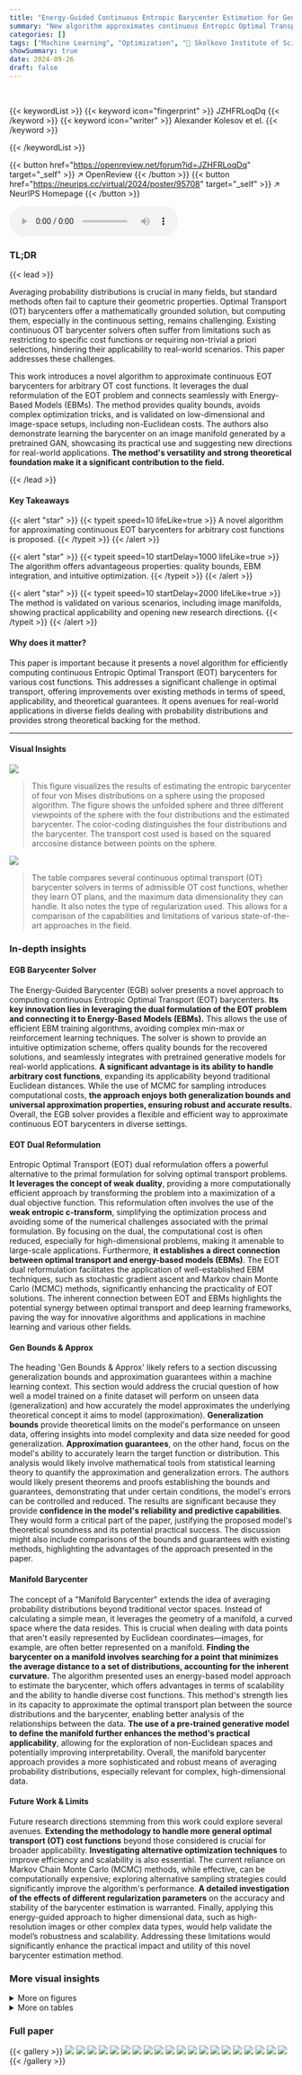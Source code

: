 ```yaml
---
title: "Energy-Guided Continuous Entropic Barycenter Estimation for General Costs"
summary: "New algorithm approximates continuous Entropic Optimal Transport (EOT) barycenters for any cost function, offering quality bounds and seamless EBM integration."
categories: []
tags: ["Machine Learning", "Optimization", "🏢 Skolkovo Institute of Science and Technology",]
showSummary: true
date: 2024-09-26
draft: false
---
```


<br>

{{< keywordList >}}
{{< keyword icon="fingerprint" >}} JZHFRLoqDq {{< /keyword >}}
{{< keyword icon="writer" >}} Alexander Kolesov et el. {{< /keyword >}}
 
{{< /keywordList >}}

{{< button href="https://openreview.net/forum?id=JZHFRLoqDq" target="_self" >}}
↗ OpenReview
{{< /button >}}
{{< button href="https://neurips.cc/virtual/2024/poster/95708" target="_self" >}}
↗ NeurIPS Homepage
{{< /button >}}


<audio controls>
    <source src="https://ai-paper-reviewer.com/JZHFRLoqDq/podcast.wav" type="audio/wav">
    Your browser does not support the audio element.
</audio>


### TL;DR


{{< lead >}}

Averaging probability distributions is crucial in many fields, but standard methods often fail to capture their geometric properties. Optimal Transport (OT) barycenters offer a mathematically grounded solution, but computing them, especially in the continuous setting, remains challenging.  Existing continuous OT barycenter solvers often suffer from limitations such as restricting to specific cost functions or requiring non-trivial a priori selections, hindering their applicability to real-world scenarios.  This paper addresses these challenges. 

This work introduces a novel algorithm to approximate continuous EOT barycenters for arbitrary OT cost functions.  It leverages the dual reformulation of the EOT problem and connects seamlessly with Energy-Based Models (EBMs).  The method provides quality bounds, avoids complex optimization tricks, and is validated on low-dimensional and image-space setups, including non-Euclidean costs.  The authors also demonstrate learning the barycenter on an image manifold generated by a pretrained GAN, showcasing its practical use and suggesting new directions for real-world applications.  **The method's versatility and strong theoretical foundation make it a significant contribution to the field.**

{{< /lead >}}


#### Key Takeaways

{{< alert "star" >}}
{{< typeit speed=10 lifeLike=true >}} A novel algorithm for approximating continuous EOT barycenters for arbitrary cost functions is proposed. {{< /typeit >}}
{{< /alert >}}

{{< alert "star" >}}
{{< typeit speed=10 startDelay=1000 lifeLike=true >}} The algorithm offers advantageous properties: quality bounds, EBM integration, and intuitive optimization. {{< /typeit >}}
{{< /alert >}}

{{< alert "star" >}}
{{< typeit speed=10 startDelay=2000 lifeLike=true >}} The method is validated on various scenarios, including image manifolds, showing practical applicability and opening new research directions. {{< /typeit >}}
{{< /alert >}}

#### Why does it matter?
This paper is important because it presents a novel algorithm for efficiently computing continuous Entropic Optimal Transport (EOT) barycenters for various cost functions.  This addresses a significant challenge in optimal transport, offering improvements over existing methods in terms of speed, applicability, and theoretical guarantees. It opens avenues for real-world applications in diverse fields dealing with probability distributions and provides strong theoretical backing for the method.

------
#### Visual Insights



![](https://ai-paper-reviewer.com/JZHFRLoqDq/figures_1_1.jpg)

> This figure visualizes the results of estimating the entropic barycenter of four von Mises distributions on a sphere using the proposed algorithm.  The figure shows the unfolded sphere and three different viewpoints of the sphere with the four distributions and the estimated barycenter. The color-coding distinguishes the four distributions and the barycenter. The transport cost used is based on the squared arccosine distance between points on the sphere.





![](https://ai-paper-reviewer.com/JZHFRLoqDq/tables_3_1.jpg)

> The table compares several continuous optimal transport (OT) barycenter solvers in terms of admissible OT cost functions, whether they learn OT plans, and the maximum data dimensionality they can handle.  It also notes the type of regularization used.  This allows for a comparison of the capabilities and limitations of various state-of-the-art approaches in the field.





### In-depth insights


#### EGB Barycenter Solver
The Energy-Guided Barycenter (EGB) solver presents a novel approach to computing continuous Entropic Optimal Transport (EOT) barycenters.  **Its key innovation lies in leveraging the dual formulation of the EOT problem and connecting it to Energy-Based Models (EBMs).** This allows the use of efficient EBM training algorithms, avoiding complex min-max or reinforcement learning techniques.  The solver is shown to provide an intuitive optimization scheme, offers quality bounds for the recovered solutions, and seamlessly integrates with pretrained generative models for real-world applications.  **A significant advantage is its ability to handle arbitrary cost functions**, expanding its applicability beyond traditional Euclidean distances.  While the use of MCMC for sampling introduces computational costs,  **the approach enjoys both generalization bounds and universal approximation properties, ensuring robust and accurate results.**  Overall, the EGB solver provides a flexible and efficient way to approximate continuous EOT barycenters in diverse settings.

#### EOT Dual Reformulation
Entropic Optimal Transport (EOT) dual reformulation offers a powerful alternative to the primal formulation for solving optimal transport problems.  **It leverages the concept of weak duality**, providing a more computationally efficient approach by transforming the problem into a maximization of a dual objective function. This reformulation often involves the use of the **weak entropic c-transform**, simplifying the optimization process and avoiding some of the numerical challenges associated with the primal formulation. By focusing on the dual, the computational cost is often reduced, especially for high-dimensional problems, making it amenable to large-scale applications.  Furthermore, **it establishes a direct connection between optimal transport and energy-based models (EBMs)**. The EOT dual reformulation facilitates the application of well-established EBM techniques, such as stochastic gradient ascent and Markov chain Monte Carlo (MCMC) methods, significantly enhancing the practicality of EOT solutions.  The inherent connection between EOT and EBMs highlights the potential synergy between optimal transport and deep learning frameworks, paving the way for innovative algorithms and applications in machine learning and various other fields.

#### Gen Bounds & Approx
The heading 'Gen Bounds & Approx' likely refers to a section discussing generalization bounds and approximation guarantees within a machine learning context.  This section would address the crucial question of how well a model trained on a finite dataset will perform on unseen data (generalization) and how accurately the model approximates the underlying theoretical concept it aims to model (approximation). **Generalization bounds** provide theoretical limits on the model's performance on unseen data, offering insights into model complexity and data size needed for good generalization.  **Approximation guarantees**, on the other hand, focus on the model's ability to accurately learn the target function or distribution.  This analysis would likely involve mathematical tools from statistical learning theory to quantify the approximation and generalization errors.  The authors would likely present theorems and proofs establishing the bounds and guarantees, demonstrating that under certain conditions, the model's errors can be controlled and reduced.  The results are significant because they provide **confidence in the model's reliability and predictive capabilities**.  They would form a critical part of the paper, justifying the proposed model's theoretical soundness and its potential practical success.  The discussion might also include comparisons of the bounds and guarantees with existing methods, highlighting the advantages of the approach presented in the paper.

#### Manifold Barycenter
The concept of a "Manifold Barycenter" extends the idea of averaging probability distributions beyond traditional vector spaces.  Instead of calculating a simple mean, it leverages the geometry of a manifold, a curved space where the data resides. This is crucial when dealing with data points that aren't easily represented by Euclidean coordinates—images, for example, are often better represented on a manifold.  **Finding the barycenter on a manifold involves searching for a point that minimizes the average distance to a set of distributions, accounting for the inherent curvature.** The algorithm presented uses an energy-based model approach to estimate the barycenter, which offers advantages in terms of scalability and the ability to handle diverse cost functions.  This method's strength lies in its capacity to approximate the optimal transport plan between the source distributions and the barycenter, enabling better analysis of the relationships between the data. **The use of a pre-trained generative model to define the manifold further enhances the method's practical applicability**, allowing for the exploration of non-Euclidean spaces and potentially improving interpretability. Overall, the manifold barycenter approach provides a more sophisticated and robust means of averaging probability distributions, especially relevant for complex, high-dimensional data.

#### Future Work & Limits
Future research directions stemming from this work could explore several avenues.  **Extending the methodology to handle more general optimal transport (OT) cost functions** beyond those considered is crucial for broader applicability.  **Investigating alternative optimization techniques** to improve efficiency and scalability is also essential.  The current reliance on Markov Chain Monte Carlo (MCMC) methods, while effective, can be computationally expensive; exploring alternative sampling strategies could significantly improve the algorithm's performance.  **A detailed investigation of the effects of different regularization parameters** on the accuracy and stability of the barycenter estimation is warranted.  Finally, applying this energy-guided approach to higher dimensional data, such as high-resolution images or other complex data types, would help validate the model’s robustness and scalability.  Addressing these limitations would significantly enhance the practical impact and utility of this novel barycenter estimation method.


### More visual insights

<details>
<summary>More on figures
</summary>


![](https://ai-paper-reviewer.com/JZHFRLoqDq/figures_7_1.jpg)

> This figure shows a comparison of the true unregularized barycenter and the EOT barycenter computed by the proposed solver for a 2D twister example.  The true barycenters were computed for both a twisted cost and the standard l² cost. The figure visualizes how the proposed method's approximation of the barycenter compares to the ground truth barycenter in these two different cost function scenarios.


![](https://ai-paper-reviewer.com/JZHFRLoqDq/figures_7_2.jpg)

> This figure visualizes the results of estimating an entropic barycenter of four von Mises distributions on a sphere using the proposed algorithm.  Panel (a) shows the unfolded sphere. Panel (b) shows the sphere viewed from different angles, with each point representing a sample from one of the four von Mises distributions (P1-P4), and the barycenter (Q*). The color-coding helps distinguish the different distributions and the barycenter's position relative to them. The squared arccosine of the angle between points is used as the transport cost.


![](https://ai-paper-reviewer.com/JZHFRLoqDq/figures_8_1.jpg)

> This figure compares the results of different barycenter solvers on the Ave, celeba! dataset. It shows the mappings from three different source distributions (P1, P2, P3) to the learned barycenter. The top row displays the input images from each distribution. The subsequent rows showcase the results produced by various solvers, including the ground truth, WIN, SCWB and the authors' proposed method (OURS) with and without manifold constraints. The ground truth consists of clean celebrity faces, as referenced in the cited work [55, §5]. The figure visually demonstrates the effectiveness of the proposed method in generating more realistic and less noisy barycenter images compared to other state-of-the-art approaches, particularly when the manifold constraint is applied.


![](https://ai-paper-reviewer.com/JZHFRLoqDq/figures_8_2.jpg)

> This figure compares the results of different barycenter solvers on MNIST 0 and 1 digit classes.  It shows the learned transport maps from the input distributions (zeros and ones) to the barycenter. The comparison highlights the differences between solvers that operate directly in the image space versus those that utilize a StyleGAN manifold for learning the barycenter. The results showcase the ability of the proposed method to handle the e-regularized EOT barycenter problem and to leverage the pretrained StyleGAN generative model for generating a smoother, less noisy result.


![](https://ai-paper-reviewer.com/JZHFRLoqDq/figures_23_1.jpg)

> This figure shows the results of estimating the entropic barycenter of four von Mises distributions on a sphere using the proposed barycenter solver.  The barycenter Q* is visualized in panel (a) as an unfolded sphere, and in panel (b) from different viewpoints. The algorithm uses a specific cost function based on arccosine distance.


![](https://ai-paper-reviewer.com/JZHFRLoqDq/figures_26_1.jpg)

> This figure shows additional examples of samples transported to the barycenter from the MNIST 0 and 1 digit classes.  The images illustrate the results of applying the proposed EOT barycenter solver to these classes. The top panel shows the samples transported from the class 0 (zeros) and the bottom panel shows the samples transported from the class 1 (ones). Each column represents a different sample from the input distributions, and each row represents a different sample from the transported distribution.


![](https://ai-paper-reviewer.com/JZHFRLoqDq/figures_27_1.jpg)

> This figure compares the results of different continuous optimal transport (OT) barycenter solvers on the Ave, celeba! dataset.  It shows how different methods transport samples from three input distributions (P1, P2, P3) to the estimated barycenter.  The true barycenter, known beforehand for this dataset, consists of clean celebrity images. The figure highlights the visual differences in the mappings produced by various solvers, illustrating the effect of the chosen method on the quality and characteristics of the resulting barycenter.


![](https://ai-paper-reviewer.com/JZHFRLoqDq/figures_27_2.jpg)

> This figure visualizes the results of estimating the entropic barycenter of four von Mises distributions on a sphere using the proposed algorithm.  Panel (a) shows the unfolded sphere for better visualization. Panel (b) displays the sphere from various viewpoints, highlighting the four von Mises distributions (in different colors) and the estimated barycenter (in purple). The algorithm uses a cost function based on the squared arccosine distance between points on the sphere.


![](https://ai-paper-reviewer.com/JZHFRLoqDq/figures_28_1.jpg)

> This figure compares the results of different optimal transport (OT) barycenter solvers on the Ave, celeba! dataset.  The dataset consists of three sets of degraded celebrity faces (P1, P2, P3). The goal is to find a barycenter, a representative average face.  The figure shows how input faces from each set (xk ~ Pk) are transformed (mapped) to the barycenter by each solver.  The 'true' unregularized l² barycenter (the clean celebrity faces) is used as a reference for comparison, allowing for a visual assessment of each solver's accuracy.


![](https://ai-paper-reviewer.com/JZHFRLoqDq/figures_29_1.jpg)

> This figure visualizes the result of estimating the entropic barycenter of four von Mises distributions on a sphere using the proposed algorithm.  Panel (a) shows the unfolded sphere, while panel (b) presents different viewpoints of the sphere with the four distributions and the estimated barycenter highlighted. The cost function used is based on the arccosine distance between points on the sphere.


![](https://ai-paper-reviewer.com/JZHFRLoqDq/figures_30_1.jpg)

> This figure shows a comparison of the true unregularized barycenter and the EOT barycenter computed using the proposed method for a 2D twister example.  The example involves three comet-shaped distributions. Two different cost functions are used for comparison: a twisted cost and the standard Euclidean l2 cost.  The plots visualize the distributions and their corresponding barycenters, illustrating the differences obtained when using different cost functions and regularization.


</details>




<details>
<summary>More on tables
</summary>


![](https://ai-paper-reviewer.com/JZHFRLoqDq/tables_9_1.jpg)
> This table compares the Fréchet Inception Distance (FID) scores achieved by different continuous optimal transport (OT) barycenter solvers.  Lower FID scores indicate better quality of the generated images.  The table shows the FID scores for three different subsets of data (k=1, k=2, k=3) and compares the performance of the proposed method ('Ours') to two existing methods: SCWB [32] and WIN [55].  The results demonstrate that the proposed method significantly outperforms the baselines in terms of image quality.

![](https://ai-paper-reviewer.com/JZHFRLoqDq/tables_24_1.jpg)
> This table compares different continuous optimal transport (OT) barycenter solvers in terms of the types of OT cost functions they support, whether they learn OT plans or just the barycenter, the type of regularization used (if any), and the maximum dimensionality of the data they can handle.  It highlights that many existing solvers are limited to specific cost functions or require pre-selected priors, while the proposed method addresses these limitations.

![](https://ai-paper-reviewer.com/JZHFRLoqDq/tables_24_2.jpg)
> The table compares different continuous optimal transport (OT) barycenter solvers.  It lists the admissible OT costs (cost functions), whether they learn the OT plans directly, the maximum considered data dimensionality and the type of regularization used (Entropic or Quadratic). The table highlights the differences in the capabilities and limitations of the existing methods.

![](https://ai-paper-reviewer.com/JZHFRLoqDq/tables_28_1.jpg)
> This table shows how the running time of the ULA (unadjusted Langevin algorithm) during inference changes with the number of Langevin steps (L) used. It also demonstrates the trade-off between the number of steps and the quality of the resulting images in the Ave, Celeba! dataset when using the manifold-constrained setting.  As the number of steps increases, so does the quality (FID score decreases), but also the time required for inference increases.

![](https://ai-paper-reviewer.com/JZHFRLoqDq/tables_28_2.jpg)
> This table shows the relationship between the number of Langevin steps (L) used during the inference phase of the EOT barycenter calculation and the resulting FID scores and computation time.  It demonstrates the trade-off between computational cost (time) and the quality (FID) of the generated images in the Ave, Celeba! dataset.  Different values of L are tested and their impact on FID (for different components k=0,1,2) and the time in seconds are reported.

![](https://ai-paper-reviewer.com/JZHFRLoqDq/tables_29_1.jpg)
> This table presents the L2-UVP (unexplained variance percentage) results for the proposed method and compares them to the WIN method's results.  L2-UVP is a metric used to evaluate the quality of learned optimal transport maps.  The table shows the results for different dimensions (D) and regularization strengths (ε). Lower L2-UVP values indicate better performance.

![](https://ai-paper-reviewer.com/JZHFRLoqDq/tables_30_1.jpg)
> This table presents the energy distance results for different solvers on the MSCI dataset.  The energy distance is a measure of the dissimilarity between probability distributions. The results are averaged over two setups and five random seeds, with 95% confidence intervals provided.  The best performing solver for each dimension is highlighted in bold.

![](https://ai-paper-reviewer.com/JZHFRLoqDq/tables_30_2.jpg)
> This table shows the effect of batch size on the performance of the proposed EOT barycenter solver when computing barycenters of Gaussian distributions.  The results are measured by the L2-UVP metric, which assesses the difference between the obtained and the true optimal transport plan. Lower L2-UVP values indicate better performance. The table presents results for two different scenarios: (D, ε) = (2, 0.1) and (D, ε) = (16, 0.01), where D is the dimension of the data and ε is the regularization parameter.

</details>




### Full paper

{{< gallery >}}
<img src="https://ai-paper-reviewer.com/JZHFRLoqDq/1.png" class="grid-w50 md:grid-w33 xl:grid-w25" />
<img src="https://ai-paper-reviewer.com/JZHFRLoqDq/2.png" class="grid-w50 md:grid-w33 xl:grid-w25" />
<img src="https://ai-paper-reviewer.com/JZHFRLoqDq/3.png" class="grid-w50 md:grid-w33 xl:grid-w25" />
<img src="https://ai-paper-reviewer.com/JZHFRLoqDq/4.png" class="grid-w50 md:grid-w33 xl:grid-w25" />
<img src="https://ai-paper-reviewer.com/JZHFRLoqDq/5.png" class="grid-w50 md:grid-w33 xl:grid-w25" />
<img src="https://ai-paper-reviewer.com/JZHFRLoqDq/6.png" class="grid-w50 md:grid-w33 xl:grid-w25" />
<img src="https://ai-paper-reviewer.com/JZHFRLoqDq/7.png" class="grid-w50 md:grid-w33 xl:grid-w25" />
<img src="https://ai-paper-reviewer.com/JZHFRLoqDq/8.png" class="grid-w50 md:grid-w33 xl:grid-w25" />
<img src="https://ai-paper-reviewer.com/JZHFRLoqDq/9.png" class="grid-w50 md:grid-w33 xl:grid-w25" />
<img src="https://ai-paper-reviewer.com/JZHFRLoqDq/10.png" class="grid-w50 md:grid-w33 xl:grid-w25" />
<img src="https://ai-paper-reviewer.com/JZHFRLoqDq/11.png" class="grid-w50 md:grid-w33 xl:grid-w25" />
<img src="https://ai-paper-reviewer.com/JZHFRLoqDq/12.png" class="grid-w50 md:grid-w33 xl:grid-w25" />
<img src="https://ai-paper-reviewer.com/JZHFRLoqDq/13.png" class="grid-w50 md:grid-w33 xl:grid-w25" />
<img src="https://ai-paper-reviewer.com/JZHFRLoqDq/14.png" class="grid-w50 md:grid-w33 xl:grid-w25" />
<img src="https://ai-paper-reviewer.com/JZHFRLoqDq/15.png" class="grid-w50 md:grid-w33 xl:grid-w25" />
<img src="https://ai-paper-reviewer.com/JZHFRLoqDq/16.png" class="grid-w50 md:grid-w33 xl:grid-w25" />
<img src="https://ai-paper-reviewer.com/JZHFRLoqDq/17.png" class="grid-w50 md:grid-w33 xl:grid-w25" />
<img src="https://ai-paper-reviewer.com/JZHFRLoqDq/18.png" class="grid-w50 md:grid-w33 xl:grid-w25" />
<img src="https://ai-paper-reviewer.com/JZHFRLoqDq/19.png" class="grid-w50 md:grid-w33 xl:grid-w25" />
<img src="https://ai-paper-reviewer.com/JZHFRLoqDq/20.png" class="grid-w50 md:grid-w33 xl:grid-w25" />
{{< /gallery >}}